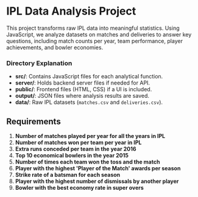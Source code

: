 # IPL Data Analysis Project

This project transforms raw IPL data into meaningful statistics. Using JavaScript, we analyze datasets on matches and deliveries to answer key questions, including match counts per year, team performance, player achievements, and bowler economies.


### Directory Explanation

- **src/**: Contains JavaScript files for each analytical function.
- **server/**: Holds backend server files if needed for API.
- **public/**: Frontend files (HTML, CSS) if a UI is included.
- **output/**: JSON files where analysis results are saved.
- **data/**: Raw IPL datasets (`matches.csv` and `deliveries.csv`).

## Requirements

1. **Number of matches played per year for all the years in IPL**
2. **Number of matches won per team per year in IPL**
3. **Extra runs conceded per team in the year 2016**
4. **Top 10 economical bowlers in the year 2015**
5. **Number of times each team won the toss and the match**
6. **Player with the highest 'Player of the Match' awards per season**
7. **Strike rate of a batsman for each season**
8. **Player with the highest number of dismissals by another player**
9. **Bowler with the best economy rate in super overs**


